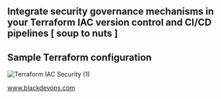 ## Integrate security governance mechanisms in your Terraform IAC version control and CI/CD pipelines [ soup to nuts ]

## Sample Terraform configuration

![Terraform IAC Security (1)](https://user-images.githubusercontent.com/104167951/164955718-eb83bd29-4980-4db5-ac82-5114aac63c2e.jpeg)

www.blackdevops.com